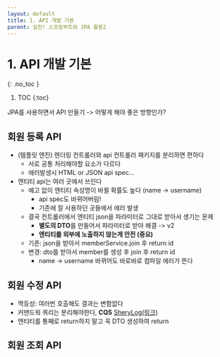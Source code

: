 ```yaml
---
layout: default
title: 1. API 개발 기본
parent: 실전! 스프링부트와 JPA 활용2
---
```


# 1. API 개발 기본
{: .no_toc }

1. TOC
{:toc}

JPA를 사용하면서 API 만들기 -> 어떻게 해야 좋은 방향인가?

## 회원 등록 API

- (템플릿 엔진) 렌더링 컨트롤러와 api 컨트롤러 패키지를 분리하면 편하다
  - 서로 공통 처리해야할 요소가 다르다
  - 애러발생시 HTML or JSON api spec...
- 엔티티 api는 여러 곳에서 쓰인다
  - 예고 없이 엔티티 속성명이 바뀔 확률도 높다 (name -> username)
    - api spec도 바뀌어버림!
    - 기존에 잘 사용하던 곳들에서 에러 발생
  - 결국 컨트롤러에서 엔티티 json을 파라미터로 그대로 받아서 생기는 문제
    - **별도의 DTO**를 만들어서 파라미터로 받아 해결 -> v2
    - **엔티티를 외부에 노출하지 않는게 안전 (중요)**
  - 기존: json을 받아서 memberService.join 후 return id
  - 변경: dto를 받아서 member를 생성 후 join 후 return id
    - name -> username 바뀌어도 바로바로 컴파일 에러가 뜬다

## 회원 수정 API

- 멱등성: 여러번 호출해도 결과는 변함없다
- 커맨드워 쿼리는 분리해야한다, **CQS** [SheryLog(링크)](https://velog.io/@yena1025/CQS-Command-Query-Separation)
- 엔티티를 통째로 return하지 말고 꼭 DTO 생성하여 return


## 회원 조회 API

